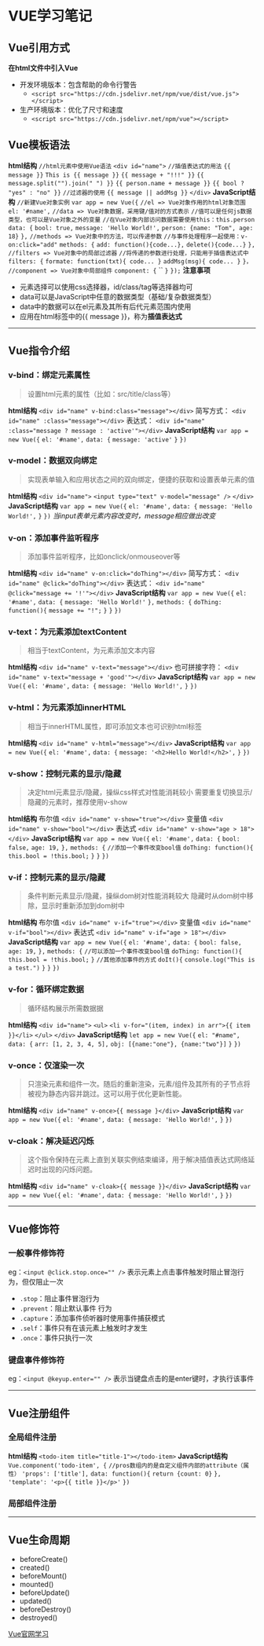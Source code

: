 # VUE学习笔记
## Vue引用方式
**在html文件中引入Vue**
- 开发环境版本：包含帮助的命令行警告
	- `<script src="https://cdn.jsdelivr.net/npm/vue/dist/vue.js"></script>` 
- 生产环境版本：优化了尺寸和速度
	- `<script src="https://cdn.jsdelivr.net/npm/vue"></script>`

## Vue模板语法
**html结构**
`//html元素中使用Vue语法`
`<div id="name">`
	`//插值表达式的用法`
	`{{ message }}`
	`This is {{ message }}`
	`{{ message + "!!!" }}`
	`{{ message.split("").join(" ") }}`
	`{{ person.name + message }}`
	`{{ bool ? "yes" : "no" }}`
	`//过滤器的使用`
	`{{ message || addMsg }}`
`</div>`
**JavaScript结构**
`//新建Vue对象实例`
`var app = new Vue({`
	`//el => Vue对象作用的html对象范围`
	`el: '#name',`
	`//data => Vue对象数据，采用键/值对的方式表示`
	`//值可以是任何js数据类型，也可以是Vue对象之外的变量`
	`//在Vue对象内部访问数据需要使用this：this.person`
	`data: {`
		`bool: true,`
		`message: 'Hello World!',`
		`person: {name: "Tom", age: 18}`
	`},`
	`//methods => Vue对象中的方法，可以传递参数`
	`//与事件处理程序一起使用：v-on:click="add"`
	`methods: {`
		`add: function(){code...},`
		`delete(){code...}`
	`},`
	`//filters => Vue对象中的局部过滤器`
	`//将传递的参数进行处理，只能用于插值表达式中`
	`filters: {`
		`formate: function(txt){ code... }`
		`addMsg(msg){ code... }`
	`}，`
	`//component => Vue对象中局部组件`
	`component: {`
		``
	`}`
`});`
**注意事项**
- 元素选择可以使用css选择器，id/class/tag等选择器均可
- data可以是JavaScript中任意的数据类型（基础/复杂数据类型）
- data中的数据可以在el元素及其所有后代元素范围内使用
- 应用在html标签中的{{ message }}，称为**插值表达式**

___
## Vue指令介绍

### v-bind：绑定元素属性
> 设置html元素的属性（比如：src/title/class等）

**html结构**
`<div id="name" v-bind:class="message"></div>`
简写方式：
`<div id="name" :class="message"></div>`
表达式：
`<div id="name" :class="message ? message : 'active'"></div>`
**JavaScript结构**
`var app = new Vue({`
	`el: '#name',`
	`data: {`
		`message: 'active'`
	`}`
`})`

### v-model：数据双向绑定
>实现表单输入和应用状态之间的双向绑定，便捷的获取和设置表单元素的值

**html结构**
`<div id="name">`
	`<input type="text" v-model="message" />`
`</div>`
**JavaScript结构**
`var app = new Vue({`
	`el: '#name',`
	`data: {`
		`message: 'Hello World!',`
	`}`
`})`
*当input表单元素内容改变时，message相应做出改变*

### v-on：添加事件监听程序
>添加事件监听程序，比如onclick/onmouseover等

**html结构**
`<div id="name" v-on:click="doThing"></div>`
简写方式：
`<div id="name" @click="doThing"></div>`
表达式：
`<div id="name" @click="message += '!'"></div>`
**JavaScript结构**
`var app = new Vue({`
	`el: '#name',`
	`data: {`
		`message: 'Hello World!'`
	`},`
	`methods: {`
		`doThing: function(){`
			`message += "!";`
		`}`
	`}`
`})`


### v-text：为元素添加textContent
>相当于textContent，为元素添加文本内容

**html结构**
`<div id="name" v-text="message"></div>`
也可拼接字符：
`<div id="name" v-text="message + 'good'"></div>`
**JavaScript结构**
`var app = new Vue({`
	`el: '#name',`
	`data: {`
		`message: 'Hello World!',`
	`}`
`})`

### v-html：为元素添加innerHTML
>相当于innerHTML属性，即可添加文本也可识别html标签

**html结构**
`<div id="name" v-html="message"></div>`
**JavaScript结构**
`var app = new Vue({`
	`el: '#name',`
	`data: {`
		`message: '<h2>Hello World!</h2>',`
	`}`
`})`

### v-show：控制元素的显示/隐藏
>决定html元素显示/隐藏，操纵css样式对性能消耗较小
>需要重复切换显示/隐藏的元素时，推荐使用v-show

**html结构**
布尔值
`<div id="name" v-show="true"></div>`
变量值
`<div id="name" v-show="bool"></div>`
表达式
`<div id="name" v-show="age > 18"></div>`
**JavaScript结构**
`var app = new Vue({`
	`el: '#name',`
	`data: {`
		`bool: false,`
    	`age: 19,`
	`},`
	`methods: {`
		`//添加一个事件改变bool值`
		`doThing: function(){`
			`this.bool = !this.bool;`
		`}`
	`}`
`})`

### v-if：控制元素的显示/隐藏
>条件判断元素显示/隐藏，操纵dom树对性能消耗较大
>隐藏时从dom树中移除，显示时重新添加到dom树中

**html结构**
布尔值
`<div id="name" v-if="true"></div>`
变量值
`<div id="name" v-if="bool"></div>`
表达式
`<div id="name" v-if="age > 18"></div>`
**JavaScript结构**
`var app = new Vue({`
	`el: '#name',`
	`data: {`
		`bool: false,`
    	`age: 19,`
	`},`
	`methods: {`
		`//可以添加一个事件改变bool值`
		`doThing: function(){`
			`this.bool = !this.bool;`
		`}`
		`//其他添加事件的方式`
		`doIt(){`
			`console.log("This is a test.")`
		`}`
	`}`
`})`

### v-for：循环绑定数据
>循环结构展示所需数据据

**html结构**
`<div id="name">`
	`<ul>`
		`<li v-for="(item, index) in arr">{{ item }}</li>`
	`</ul>`
`</div>`
**JavaScript结构**
`let app = new Vue({`
	`el: "#name",`
	`data: {`
		`arr: [1, 2, 3, 4, 5],`
		`obj: [{name:"one"}, {name:"two"}]`
	`}`
`})`

### v-once：仅渲染一次
>只渲染元素和组件一次。随后的重新渲染，元素/组件及其所有的子节点将被视为静态内容并跳过。这可以用于优化更新性能。

**html结构**
`<div id="name" v-once>{{ message }</div>`
**JavaScript结构**
`var app = new Vue({`
	`el: '#name',`
	`data: {`
		`message: 'Hello World!',`
	`}`
`})`

### v-cloak：解决延迟闪烁
>这个指令保持在元素上直到关联实例结束编译，用于解决插值表达式网络延迟时出现的闪烁问题。

**html结构**
`<div id="name" v-cloak>{{ message }}</div>`
**JavaScript结构**
`var app = new Vue({`
	`el: '#name',`
	`data: {`
		`message: 'Hello World!',`
	`}`
`})`

___
## Vue修饰符
### 一般事件修饰符
eg：`<input @click.stop.once="" />`
表示元素上点击事件触发时阻止冒泡行为，但仅阻止一次
- `.stop`：阻止事件冒泡行为
- `.prevent`：阻止默认事件 行为
- `.capture`：添加事件侦听器时使用事件捕获模式
- `.self`：事件只有在该元素上触发时才发生
- `.once`：事件只执行一次

### 键盘事件修饰符
eg：`<input @keyup.enter="" />`
表示当键盘点击的是enter键时，才执行该事件

___
## Vue注册组件
### 全局组件注册
**html结构**
`<todo-item title="title-1"></todo-item>`
**JavaScript结构**
`Vue.component('todo-item', {`
	`//pros数组内的是自定义组件内部的attribute（属性）`
	`'props': ['title'],`
	`data: function(){`
		`return {count: 0}`
	`},`
	`'template': '<p>{{ title }}</p>'`
`})`
### 局部组件注册

___
## Vue生命周期
- beforeCreate()
- created()
- beforeMount()
- mounted()
- beforeUpdate()
- updated()
- beforeDestroy()
- destroyed()

[Vue官网学习](https://cn.vuejs.org/v2/guide/)